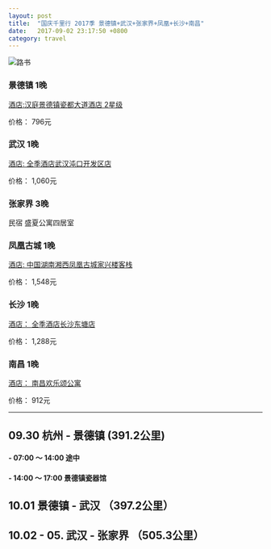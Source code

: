 ```yaml
---
layout: post
title:  "国庆千里行 2017季 景德镇+武汉+张家界+凤凰+长沙+南昌"
date:   2017-09-02 23:17:50 +0800
category: travel
---
```

![路书](https://farm5.staticflickr.com/4387/36794643146_7c30adc9d5_k.jpg)

### 景德镇 1晚
[酒店:汉庭景德镇瓷都大道酒店 2星级](https://secure.booking.com/myreservations.zh-cn.html?aid=304142;label=gen173nr-1FCAEoggJCAlhYSDNiBW5vcmVmaGKIAQGYATK4AQfIAQzYAQHoAQH4AQuSAgF5qAID;sid=bb3acd91fc5a3a1becaf0a0094348245;auth_key=hGx7JTA0r6iWouaH&)

价格： 796元

### 武汉 1晚
[酒店: 全季酒店武汉沌口开发区店](https://secure.booking.com/myreservations.zh-cn.html?aid=304142;label=gen173nr-1DCAEoggJCAlhYSDNiBW5vcmVmaDGIAQGYATK4AQfIAQzYAQPoAQGSAgF5qAID;sid=c5021b38d635cd4b5ce6aeb9933d2baf;auth_key=uDxKG4Iq4HQF6mqg&)

价格： 1,060元

### 张家界 3晚

民宿 盛夏公寓四居室


### 凤凰古城 1晚
[酒店: 中国湖南湘西凤凰古城家兴楼客栈](https://secure.booking.com/myreservations.zh-cn.html?aid=304142;label=gen173nr-1FCAEoggJCAlhYSDNiBW5vcmVmaGKIAQGYATK4AQfIAQzYAQHoAQH4AQuSAgF5qAID;sid=bb3acd91fc5a3a1becaf0a0094348245;auth_key=3DFyNQYD6nfOpXQ6&) 

价格： 1,548元


### 长沙 1晚
[酒店： 全季酒店长沙东塘店](https://secure.booking.com/myreservations.zh-cn.html?aid=304142;label=gen173nr-1FCAEoggJCAlhYSDNiBW5vcmVmaGKIAQGYATK4AQfIAQzYAQHoAQH4AQuSAgF5qAID;sid=bb3acd91fc5a3a1becaf0a0094348245;auth_key=8jvIGuA5eN8xTkze&)

价格： 1,288元

### 南昌 1晚
[酒店： 南昌欢乐颂公寓](https://secure.booking.com/myreservations.zh-cn.html?aid=304142;label=gen173nr-1FCAEoggJCAlhYSDNiBW5vcmVmaGKIAQGYATK4AQfIAQzYAQHoAQH4AQuSAgF5qAID;sid=bb3acd91fc5a3a1becaf0a0094348245;auth_key=0JCHgNqyuMvWGEtr&)

价格： 912元


--------------


## 09.30 杭州 - 景德镇 (391.2公里) 

#### - 07:00 ～ 14:00 途中

#### - 14:00 ～ 17:00 景德镇瓷器馆



## 10.01 景德镇 - 武汉 （397.2公里）

## 10.02 - 05. 武汉 - 张家界 （505.3公里）






